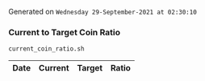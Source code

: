 Generated on `Wednesday 29-September-2021 at 02:30:10`

### Current to Target Coin Ratio
`current_coin_ratio.sh`

Date|Current|Target|Ratio
---|---|---|---
